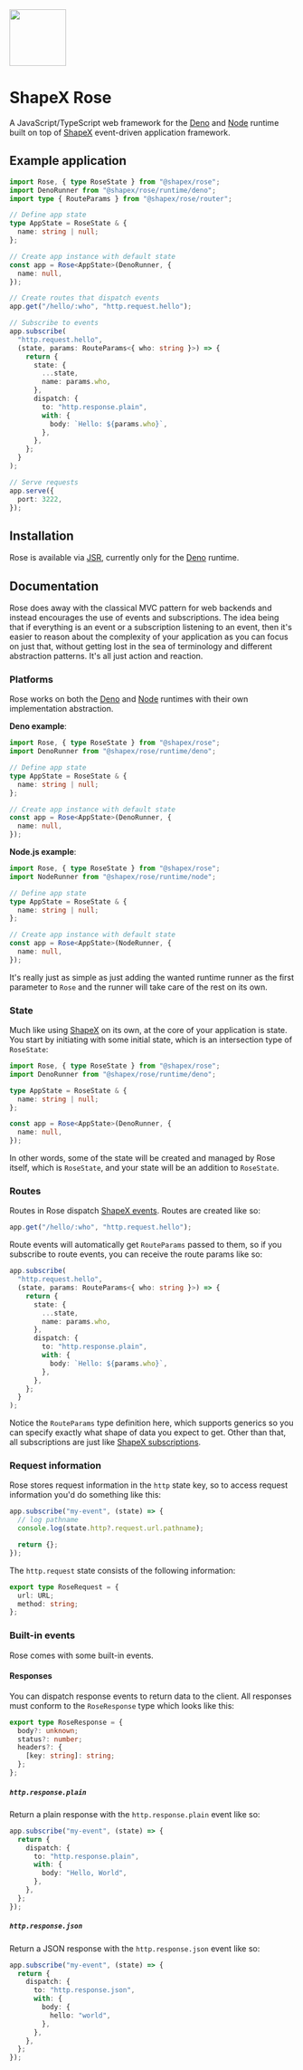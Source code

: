 <img src="https://github.com/user-attachments/assets/803506b1-759c-4142-bf75-141efa122641" width="100" height="100" />

# ShapeX Rose

A JavaScript/TypeScript web framework for the [Deno](https://deno.com) and [Node](https://nodejs.org) runtime built on top of [ShapeX](https://github.com/tryshapex/shapex) event-driven application framework.

## Example application

```typescript
import Rose, { type RoseState } from "@shapex/rose";
import DenoRunner from "@shapex/rose/runtime/deno";
import type { RouteParams } from "@shapex/rose/router";

// Define app state
type AppState = RoseState & {
  name: string | null;
};

// Create app instance with default state
const app = Rose<AppState>(DenoRunner, {
  name: null,
});

// Create routes that dispatch events
app.get("/hello/:who", "http.request.hello");

// Subscribe to events
app.subscribe(
  "http.request.hello",
  (state, params: RouteParams<{ who: string }>) => {
    return {
      state: {
        ...state,
        name: params.who,
      },
      dispatch: {
        to: "http.response.plain",
        with: {
          body: `Hello: ${params.who}`,
        },
      },
    };
  }
);

// Serve requests
app.serve({
  port: 3222,
});
```

## Installation

Rose is available via [JSR](https://jsr.io/@shapex/rose), currently only for the [Deno](https://deno.com) runtime.

## Documentation

Rose does away with the classical MVC pattern for web backends and instead encourages the use of events and subscriptions. The idea being that if everything is an event or a subscription listening to an event, then it's easier to reason about the complexity of your application as you can focus on just that, without getting lost in the sea of terminology and different abstraction patterns. It's all just action and reaction.

### Platforms

Rose works on both the [Deno](https://deno.com) and [Node](https://nodejs.org) runtimes with their own implementation abstraction.

**Deno example**:

```typescript
import Rose, { type RoseState } from "@shapex/rose";
import DenoRunner from "@shapex/rose/runtime/deno";

// Define app state
type AppState = RoseState & {
  name: string | null;
};

// Create app instance with default state
const app = Rose<AppState>(DenoRunner, {
  name: null,
});
```

**Node.js example**:

```typescript
import Rose, { type RoseState } from "@shapex/rose";
import NodeRunner from "@shapex/rose/runtime/node";

// Define app state
type AppState = RoseState & {
  name: string | null;
};

// Create app instance with default state
const app = Rose<AppState>(NodeRunner, {
  name: null,
});
```

It's really just as simple as just adding the wanted runtime runner as the first parameter to `Rose` and the runner
will take care of the rest on its own.

### State

Much like using [ShapeX](https://github.com/tryshapex/shapex) on its own, at the core of your application is state. You start by initiating with some initial state, which is an intersection type of `RoseState`:

```typescript
import Rose, { type RoseState } from "@shapex/rose";
import DenoRunner from "@shapex/rose/runtime/deno";

type AppState = RoseState & {
  name: string | null;
};

const app = Rose<AppState>(DenoRunner, {
  name: null,
});
```

In other words, some of the state will be created and managed by Rose itself, which is `RoseState`, and your state will be an addition to `RoseState`.

### Routes

Routes in Rose dispatch [ShapeX events](https://github.com/tryshapex/shapex?tab=readme-ov-file#events). Routes are created like so:

```typescript
app.get("/hello/:who", "http.request.hello");
```

Route events will automatically get `RouteParams` passed to them, so if you subscribe to route events, you can receive the route params like so:

```typescript
app.subscribe(
  "http.request.hello",
  (state, params: RouteParams<{ who: string }>) => {
    return {
      state: {
        ...state,
        name: params.who,
      },
      dispatch: {
        to: "http.response.plain",
        with: {
          body: `Hello: ${params.who}`,
        },
      },
    };
  }
);
```

Notice the `RouteParams` type definition here, which supports generics so you can specify exactly what shape of data you expect to get. Other than that, all subscriptions are just like [ShapeX subscriptions](https://github.com/tryshapex/shapex?tab=readme-ov-file#subscriptions).

### Request information

Rose stores request information in the `http` state key, so to access request information you'd do something like this:

```typescript
app.subscribe("my-event", (state) => {
  // log pathname
  console.log(state.http?.request.url.pathname);

  return {};
});
```

The `http.request` state consists of the following information:

```typescript
export type RoseRequest = {
  url: URL;
  method: string;
};
```

### Built-in events

Rose comes with some built-in events.

#### Responses

You can dispatch response events to return data to the client. All responses must conform to the `RoseResponse` type which looks like this:

```typescript
export type RoseResponse = {
  body?: unknown;
  status?: number;
  headers?: {
    [key: string]: string;
  };
};
```

##### `http.response.plain`

Return a plain response with the `http.response.plain` event like so:

```typescript
app.subscribe("my-event", (state) => {
  return {
    dispatch: {
      to: "http.response.plain",
      with: {
        body: "Hello, World",
      },
    },
  };
});
```

##### `http.response.json`

Return a JSON response with the `http.response.json` event like so:

```typescript
app.subscribe("my-event", (state) => {
  return {
    dispatch: {
      to: "http.response.json",
      with: {
        body: {
          hello: "world",
        },
      },
    },
  };
});
```

